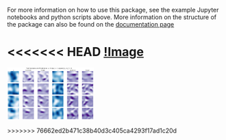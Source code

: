 For more information on how to use this package, see the example Jupyter notebooks and python scripts above.  More information on the structure of the package can also be found on the 
[documentation page](http://web.math.ucsb.edu/~atzberg/gmlsnets_docs/html/index.html)

<<<<<<< HEAD
[!Image](z_doc_img/diff_op_2d_1.png)
=======
<p align="left">
<img src="z_doc_img/diff_op_2d.png" width="40%"> 
</p>
>>>>>>> 76662ed2b471c38b40d3c405ca4293f17ad1c20d

